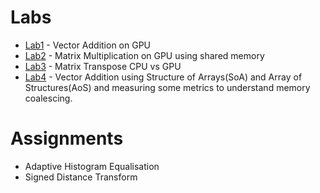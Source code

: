 # Labs
- [Lab1](./Labs/lab1) - Vector Addition on GPU
- [Lab2](./Labs/lab2) - Matrix Multiplication on GPU using shared memory
- [Lab3](./Labs/lab3) - Matrix Transpose CPU vs GPU
- [Lab4](./Labs/lab4) - Vector Addition using Structure of Arrays(SoA) and
Array of Structures(AoS) and measuring some metrics to understand memory
coalescing.


# Assignments
- Adaptive Histogram Equalisation
- Signed Distance Transform
